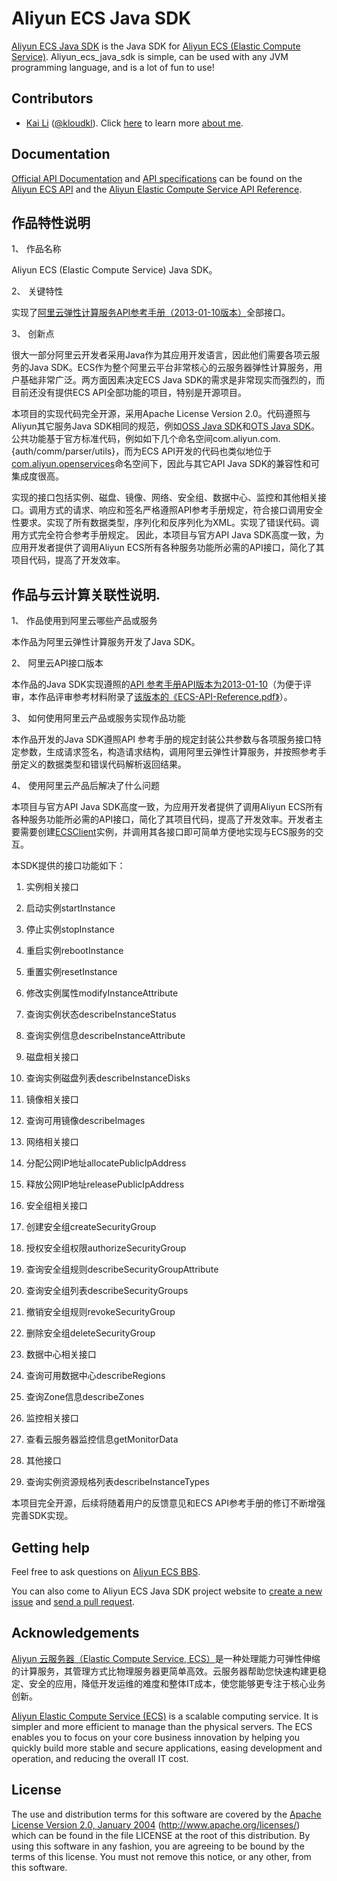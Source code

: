 Aliyun ECS Java SDK
===================

  [Aliyun ECS Java SDK](https://github.com/kloudkl/aliyun_ecs_java_sdk) is the Java SDK for [Aliyun ECS (Elastic Compute Service)](http://www.aliyun.com/product/ecs/). Aliyun_ecs_java_sdk is simple, can be used with any JVM programming language, and is a lot of fun to use!

## Contributors

* [Kai Li](http://112.124.14.15/KL_for_Aliyun_ECS_Java_SDK_submission.pdf) ([@kloudkl](https://github.com/kloudkl)). Click [here](http://112.124.14.15/KL_for_Aliyun_ECS_Java_SDK_submission.pdf) to learn more [about me](http://112.124.14.15/KL_for_Aliyun_ECS_Java_SDK_submission.pdf).

## Documentation

  [Official API Documentation](http://dev.aliyun.com/read.php?tid=41) and [API specifications](http://oss.aliyuncs.com/aliyun_portal_storage/dasai/2013/ECS/ECS-API-Reference.pdf) can be found on the [Aliyun ECS API](http://dev.aliyun.com/read.php?tid=41) and the [Aliyun Elastic Compute Service API Reference](http://oss.aliyuncs.com/aliyun_portal_storage/dasai/2013/ECS/ECS-API-Reference.pdf).

## 作品特性说明
1、	作品名称

  Aliyun ECS (Elastic Compute Service) Java SDK。

2、	关键特性

  实现了[阿里云弹性计算服务API参考手册（2013-01-10版本）](http://oss.aliyuncs.com/aliyun_portal_storage/dasai/2013/ECS/ECS-API-Reference.pdf)全部接口。

3、	创新点

  很大一部分阿里云开发者采用Java作为其应用开发语言，因此他们需要各项云服务的Java SDK。ECS作为整个阿里云平台非常核心的云服务器弹性计算服务，用户基础非常广泛。两方面因素决定ECS Java SDK的需求是非常现实而强烈的，而目前还没有提供ECS API全部功能的项目，特别是开源项目。

  本项目的实现代码完全开源，采用Apache License Version 2.0。代码遵照与Aliyun其它服务Java SDK相同的规范，例如[OSS Java SDK](http://help.aliyun.com/manual?helpId=664)和[OTS Java SDK](http://help.aliyun.com/manual?helpId=664)。公共功能基于官方标准代码，例如如下几个命名空间com.aliyun.com.{auth/comm/parser/utils}，而为ECS API开发的代码也类似地位于[com.aliyun.openservices](https://github.com/kloudkl/aliyun_ecs_java_sdk/tree/master/src/main/java/com/aliyun/openservices)命名空间下，因此与其它API Java SDK的兼容性和可集成度很高。

  实现的接口包括实例、磁盘、镜像、网络、安全组、数据中心、监控和其他相关接口。调用方式的请求、响应和签名严格遵照API参考手册规定，符合接口调用安全性要求。实现了所有数据类型，序列化和反序列化为XML。实现了错误代码。调用方式完全符合参考手册规定。
因此，本项目与官方API Java SDK高度一致，为应用开发者提供了调用Aliyun ECS所有各种服务功能所必需的API接口，简化了其项目代码，提高了开发效率。


## 作品与云计算关联性说明.
1、	作品使用到阿里云哪些产品或服务

  本作品为阿里云弹性计算服务开发了Java SDK。

2、	阿里云API接口版本

  本作品的Java SDK实现遵照的[API 参考手册API版本为2013-01-10](](http://oss.aliyuncs.com/aliyun_portal_storage/dasai/2013/ECS/ECS-API-Reference.pdf))（为便于评审，本作品评审参考材料附录了[该版本的《ECS-API-Reference.pdf》](](http://oss.aliyuncs.com/aliyun_portal_storage/dasai/2013/ECS/ECS-API-Reference.pdf))）。

3、	如何使用阿里云产品或服务实现作品功能

  本作品开发的Java SDK遵照API 参考手册的规定封装公共参数与各项服务接口特定参数，生成请求签名，构造请求结构，调用阿里云弹性计算服务，并按照参考手册定义的数据类型和错误代码解析返回结果。

4、	使用阿里云产品后解决了什么问题

  本项目与官方API Java SDK高度一致，为应用开发者提供了调用Aliyun ECS所有各种服务功能所必需的API接口，简化了其项目代码，提高了开发效率。开发者主要需要创建[ECSClient](https://github.com/kloudkl/aliyun_ecs_java_sdk/blob/master/src/main/java/com/aliyun/openservices/ecs/ECSClient.java)实例，并调用其各接口即可简单方便地实现与ECS服务的交互。

  本SDK提供的接口功能如下：

1.	实例相关接口

  1.	启动实例startInstance

  2.	停止实例stopInstance

  3.	重启实例rebootInstance

  4.	重置实例resetInstance

  5.	修改实例属性modifyInstanceAttribute

  6.	查询实例状态describeInstanceStatus

  7.	查询实例信息describeInstanceAttribute

2.	磁盘相关接口

  1.	查询实例磁盘列表describeInstanceDisks

3.	镜像相关接口

  1.	查询可用镜像describeImages

4.	网络相关接口

  1.	分配公网IP地址allocatePublicIpAddress

  2.	释放公网IP地址releasePublicIpAddress

5.	安全组相关接口

  1.	创建安全组createSecurityGroup

  2.	授权安全组权限authorizeSecurityGroup

  3.	查询安全组规则describeSecurityGroupAttribute

  4.	查询安全组列表describeSecurityGroups

  5.	撤销安全组规则revokeSecurityGroup

  6.	删除安全组deleteSecurityGroup

6.	数据中心相关接口

  1.	查询可用数据中心describeRegions

  2.	查询Zone信息describeZones

7.	监控相关接口

  1.	查看云服务器监控信息getMonitorData

8.	其他接口

  1.	查询实例资源规格列表describeInstanceTypes

  本项目完全开源，后续将随着用户的反馈意见和ECS API参考手册的修订不断增强完善SDK实现。


## Getting help

  Feel free to ask questions on [Aliyun ECS BBS](http://bbs.aliyun.com/thread.php?fid=127).

  You can also come to Aliyun ECS Java SDK project website to [create a new issue](https://github.com/kloudkl/aliyun_ecs_java_sdk/issues/) and [send a pull request](https://github.com/kloudkl/aliyun_ecs_java_sdk/pulls/). 

## Acknowledgements

  [Aliyun 云服务器（Elastic Compute Service, ECS）](http://www.aliyun.com/product/ecs/)是一种处理能力可弹性伸缩的计算服务，其管理方式比物理服务器更简单高效。云服务器帮助您快速构建更稳定、安全的应用，降低开发运维的难度和整体IT成本，使您能够更专注于核心业务创新。

  [Aliyun Elastic Compute Service (ECS)](http://www.aliyun.com/product/ecs/) is a scalable computing service. It is simpler and more efficient to manage than the physical servers. The ECS enables you to focus on 
your core business innovation by helping you quickly build more stable and secure applications, easing development and operation, and reducing the overall IT cost. 

## License

The use and distribution terms for this software are covered by the
[Apache License Version 2.0, January 2004](http://www.apache.org/licenses/) (http://www.apache.org/licenses/)
which can be found in the file LICENSE at the root of this distribution.
By using this software in any fashion, you are agreeing to be bound by
the terms of this license.
You must not remove this notice, or any other, from this software.

